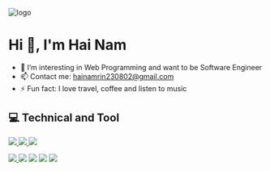 ![logo](https://cdn.tgdd.vn/Files/2020/09/20/1291843/sb-blog-programming_800x450.jpg)
###                                               <h1> Hi 👋, I'm Hai Nam </h1> 
      
- 🌱 I’m interesting in Web Programming and want to be Software Engineer 
- 📫 Contact me: hainamrin230802@gmail.com
- ⚡ Fun fact: I love travel, coffee and listen to music

<!--
**githainam/githainam** is a ✨ _special_ ✨ repository because its `README.md` (this file) appears on your GitHub profile.

Here are some ideas to get you started:

-->
<p align="center">
      <h2>💻 Technical and Tool </h2>
     <a href="https://www.facebook.com/HaiNammm">
      <img src="https://img.icons8.com/bubbles/100/null/facebook-new.png"/>
</a> 
     <a href="https://mail.google.com/mail/u/0/?tab=rm&ogbl#inbox">
      <img src="https://img.icons8.com/bubbles/100/null/apple-mail.png"/>
</a> 
      
<a href="https://www.instagram.com">
      <img src="https://img.icons8.com/bubbles/100/null/instagram-new--v2.png"/>
</a> <br>
<p>     
   <a href="https://github.com/githainam">
      <img src="https://img.icons8.com/glyph-neue/64/null/github.png"/>
</a>
 <img src="https://img.icons8.com/fluency/48/null/visual-studio-code-2019.png"/>
      <img src="https://img.icons8.com/color/48/null/html-5--v1.png"/>
      <img src="https://img.icons8.com/color/48/null/css3.png"/>
      <img src="https://img.icons8.com/color/48/null/react-native.png"/>
      </p>
</p>

